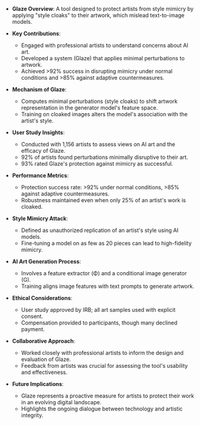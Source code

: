 - **Glaze Overview**: A tool designed to protect artists from style mimicry by applying "style cloaks" to their artwork, which mislead text-to-image models.
  
- **Key Contributions**:
  - Engaged with professional artists to understand concerns about AI art.
  - Developed a system (Glaze) that applies minimal perturbations to artwork.
  - Achieved >92% success in disrupting mimicry under normal conditions and >85% against adaptive countermeasures.

- **Mechanism of Glaze**:
  - Computes minimal perturbations (style cloaks) to shift artwork representation in the generator model's feature space.
  - Training on cloaked images alters the model's association with the artist's style.

- **User Study Insights**:
  - Conducted with 1,156 artists to assess views on AI art and the efficacy of Glaze.
  - 92% of artists found perturbations minimally disruptive to their art.
  - 93% rated Glaze's protection against mimicry as successful.

- **Performance Metrics**:
  - Protection success rate: >92% under normal conditions, >85% against adaptive countermeasures.
  - Robustness maintained even when only 25% of an artist's work is cloaked.

- **Style Mimicry Attack**:
  - Defined as unauthorized replication of an artist's style using AI models.
  - Fine-tuning a model on as few as 20 pieces can lead to high-fidelity mimicry.

- **AI Art Generation Process**:
  - Involves a feature extractor (Φ) and a conditional image generator (G).
  - Training aligns image features with text prompts to generate artwork.

- **Ethical Considerations**:
  - User study approved by IRB; all art samples used with explicit consent.
  - Compensation provided to participants, though many declined payment.

- **Collaborative Approach**:
  - Worked closely with professional artists to inform the design and evaluation of Glaze.
  - Feedback from artists was crucial for assessing the tool's usability and effectiveness.

- **Future Implications**:
  - Glaze represents a proactive measure for artists to protect their work in an evolving digital landscape.
  - Highlights the ongoing dialogue between technology and artistic integrity.